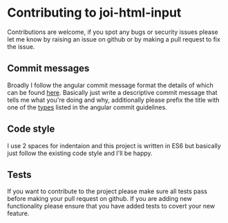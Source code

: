 # Contributing to joi-html-input

Contributions are welcome, if you spot any bugs or security issues please let me know by raising an issue on github or by making a pull request to fix the issue.

## Commit messages

Broadly I follow the angular commit message format the details of which can be found [here](https://github.com/angular/angular.js/blob/master/CONTRIBUTING.md#commit-message-format). Basically just write a descriptive commit message that tells me what you're doing and why, additionally please prefix the title with one of the [types](https://github.com/angular/angular.js/blob/master/CONTRIBUTING.md#type) listed in the angular commit guidelines.

## Code style

I use 2 spaces for indentaion and this project is written in ES6 but basically just follow the existing code style and I'll be happy.

## Tests

If you want to contribute to the project please make sure all tests pass before making your pull request on github. If you are adding new functionality please ensure that you have added tests to covert your new feature.
